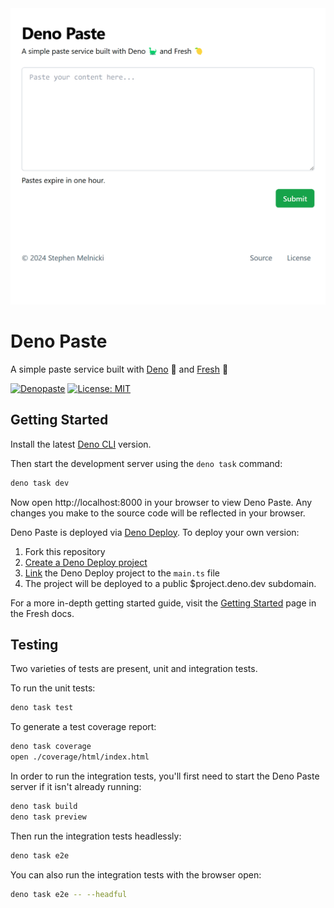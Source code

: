 <picture>
  <img
    alt="denopaste.com screenshot"
    src="https://raw.githubusercontent.com/stephenmelnicki/denopaste/main/.readme-assets/screenshot.png"
  >
</picture>

# Deno Paste

A simple paste service built with [Deno](https://deno.land) 🦕 and
[Fresh](https://fresh.deno.dev) 🍋

[![Denopaste](https://github.com/stephenmelnicki/denopaste/actions/workflows/ci.yml/badge.svg)](https://github.com/stephenmelnicki/denopaste/actions/workflows/ci.yml)
[![License: MIT](https://img.shields.io/badge/License-MIT-blue.svg)](LICENSE)

## Getting Started

Install the latest [Deno CLI](https://deno.land) version.

Then start the development server using the `deno task` command:

```sh
deno task dev
```

Now open http://localhost:8000 in your browser to view Deno Paste. Any changes
you make to the source code will be reflected in your browser.

Deno Paste is deployed via [Deno Deploy](https://deno.com/deploy). To deploy
your own version:

1. Fork this repository
2. [Create a Deno Deploy project](https://dash.deno.com/new)
3. [Link](https://deno.com/deploy/docs/projects#enabling) the Deno Deploy
   project to the `main.ts` file
4. The project will be deployed to a public $project.deno.dev subdomain.

For a more in-depth getting started guide, visit the
[Getting Started](https://fresh.deno.dev/docs/getting-started) page in the Fresh
docs.

## Testing

Two varieties of tests are present, unit and integration tests.

To run the unit tests:

```sh
deno task test
```

To generate a test coverage report:

```sh
deno task coverage
open ./coverage/html/index.html
```

In order to run the integration tests, you'll first need to start the Deno Paste
server if it isn't already running:

```sh
deno task build
deno task preview
```

Then run the integration tests headlessly:

```sh
deno task e2e
```

You can also run the integration tests with the browser open:

```sh
deno task e2e -- --headful
```
